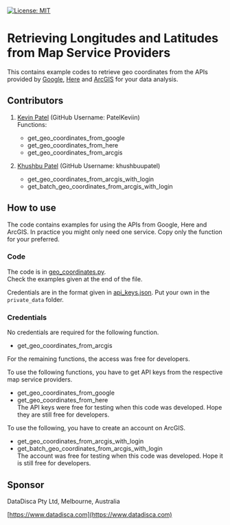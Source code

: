 [![License: MIT](https://img.shields.io/badge/License-MIT-yellow.svg)](https://opensource.org/licenses/MIT)

# Retrieving Longitudes and Latitudes from Map Service Providers  
This contains example codes to retrieve geo coordinates from the APIs provided 
by [Google](https://cloud.google.com/maps-platform/), 
[Here](https://developer.here.com/) and 
[ArcGIS](https://geocode.arcgis.com/arcgis/) for your data analysis.

## Contributors
1. [Kevin Patel](https://github.com/PatelKeviin) \(GitHub Username: PatelKeviin\)  
    Functions:  
    - get_geo_coordinates_from_google
    - get_geo_coordinates_from_here
    - get_geo_coordinates_from_arcgis          
        
1. [Khushbu Patel](https://github.com/khushbuupatel) \(GitHub Username: khushbuupatel\)
    - get_geo_coordinates_from_arcgis_with_login
    - get_batch_geo_coordinates_from_arcgis_with_login

## How to use

The code contains examples for using the APIs from Google, Here and ArcGIS. In practice you might only need one service.
Copy only the function for your preferred.   

### Code

The code is in [geo_coordinates.py](./geo_coordinates.py).  
Check the examples given at the end of the file.

Credentials are in the format given in [api_keys.json](./api_keys.json). Put your own in the `private_data` folder.


### Credentials

No credentials are required for the following function.
- get_geo_coordinates_from_arcgis          

For the remaining functions, the access was free for developers.   

To use the following functions, you have to get API keys from the respective map service providers.
- get_geo_coordinates_from_google
- get_geo_coordinates_from_here  
The API keys were free for testing when this code was developed. Hope they are still free for developers.

To use the following, you have to create an account on ArcGIS.
- get_geo_coordinates_from_arcgis_with_login
- get_batch_geo_coordinates_from_arcgis_with_login  
The account was free for testing when this code was developed. Hope it is still free for developers.
   
## Sponsor
DataDisca Pty Ltd, Melbourne, Australia

[https://www.datadisca.com](https://www.datadisca.com)

